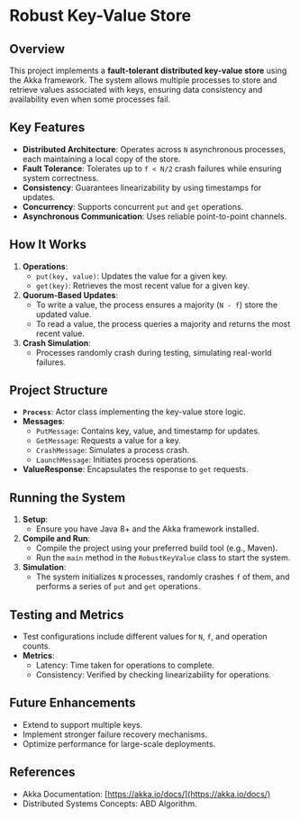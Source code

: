 # Robust Key-Value Store

## Overview
This project implements a **fault-tolerant distributed key-value store** using the Akka framework. The system allows multiple processes to store and retrieve values associated with keys, ensuring data consistency and availability even when some processes fail.

## Key Features
- **Distributed Architecture**: Operates across `N` asynchronous processes, each maintaining a local copy of the store.
- **Fault Tolerance**: Tolerates up to `f < N/2` crash failures while ensuring system correctness.
- **Consistency**: Guarantees linearizability by using timestamps for updates.
- **Concurrency**: Supports concurrent `put` and `get` operations.
- **Asynchronous Communication**: Uses reliable point-to-point channels.

## How It Works
1. **Operations**:
   - `put(key, value)`: Updates the value for a given key.
   - `get(key)`: Retrieves the most recent value for a given key.
2. **Quorum-Based Updates**:
   - To write a value, the process ensures a majority (`N - f`) store the updated value.
   - To read a value, the process queries a majority and returns the most recent value.
3. **Crash Simulation**:
   - Processes randomly crash during testing, simulating real-world failures.

## Project Structure
- **`Process`**: Actor class implementing the key-value store logic.
- **Messages**:
  - `PutMessage`: Contains key, value, and timestamp for updates.
  - `GetMessage`: Requests a value for a key.
  - `CrashMessage`: Simulates a process crash.
  - `LaunchMessage`: Initiates process operations.
- **ValueResponse**: Encapsulates the response to `get` requests.

## Running the System
1. **Setup**:
   - Ensure you have Java 8+ and the Akka framework installed.
2. **Compile and Run**:
   - Compile the project using your preferred build tool (e.g., Maven).
   - Run the `main` method in the `RobustKeyValue` class to start the system.
3. **Simulation**:
   - The system initializes `N` processes, randomly crashes `f` of them, and performs a series of `put` and `get` operations.

## Testing and Metrics
- Test configurations include different values for `N`, `f`, and operation counts.
- **Metrics**:
  - Latency: Time taken for operations to complete.
  - Consistency: Verified by checking linearizability for operations.

## Future Enhancements
- Extend to support multiple keys.
- Implement stronger failure recovery mechanisms.
- Optimize performance for large-scale deployments.

## References
- Akka Documentation: [https://akka.io/docs/](https://akka.io/docs/)
- Distributed Systems Concepts: ABD Algorithm.

